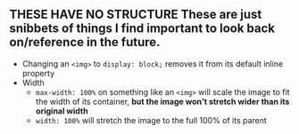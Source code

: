**THESE HAVE NO STRUCTURE**
These are just snibbets of things I find important to look back on/reference in the future.
----

* Changing an `<img>` to `display: block;` removes it from its default inline property
* Width
    - `max-width: 100%` on something like an `<img>` will scale the image to fit the width of its container, **but the image won't stretch wider than its original width**
    - `width: 100%` will stretch the image to the full 100% of its parent
